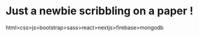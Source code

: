 # Just a newbie scribbling on a paper !

html>css>js>bootstrap>sass>react>nextjs>firebase>mongodb

<!--
### 🔸 Newbie :
- #### 🔹 HTML & CSS :
  - Product preview card component.
-->
